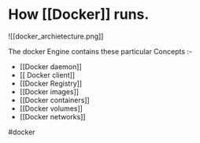 # How [[Docker]] runs.

![[docker_archietecture.png]]

The docker Engine contains these particular Concepts :-
- [[Docker daemon]]
- [[ Docker client]]
- [[Docker Registry]]
- [[Docker images]]
- [[Docker containers]]
- [[Docker volumes]]
- [[Docker networks]]



#docker